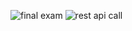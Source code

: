 ![final exam](https://github.com/DjoKap/Inventory-Management-System-App/assets/129984119/21750a6b-d352-4b55-b726-cfa044b7d5b2)
![rest api call](https://github.com/DjoKap/Inventory-Management-System-App/assets/129984119/3bb0f38b-0bf5-4815-b61d-6bce11674c7b)
